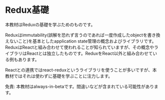 # Redux基礎

本教材はReduxの基礎を学ぶためのものです。

Reduxはimmutability(誤解を恐れず言うのであれば一度作成したobjectを書き換えないこと)を基本としたapplication state管理の概念およびライブラリです。
ReduxはReactと組み合わせて使われることが知られていますが、その概念やライブラリはReactとは独立したものです。ReduxをReact以外と組み合わせている例もあります。

Reactとの連携ではreact-reduxというライブラリを使うことが多いですが、本教材ではそれは使わずに基礎を学ぶことに注力します。

免責: 本教材はalways-in-betaです。間違いなどが含まれている可能性があります。
